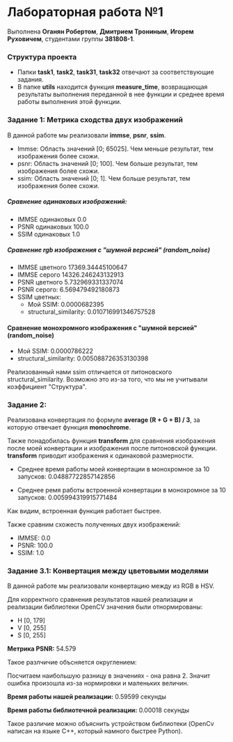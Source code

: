 # Лабораторная работа №1

Выполнена **Оганян Робертом**, **Дмитрием Трониным**, **Игорем Руховичем**, студентами группы **381808-1**.

### Структура проекта
* Папки **task1**, **task2**, **task31**, **task32** отвечают за соответствующие задания.
* В папке **utils** находится функция **measure_time**, возвращающая результаты выполнения переданной в нее функции и среднее время работы выполнения этой функции.

### Задание 1: Метрика сходства двух изображений

В данной работе мы реализовали **immse**, **psnr**, **ssim**.

* Immse: Область значений [0; 65025]. Чем меньше результат, тем  изображения более схожи.
* psnr: Область значений [0; 100]. Чем больше результат, тем изображения более схожи.
* ssim: Область значений [0; 1]. Чем больше результат, тем изображения более схожи.

##### Сравнение одинаковых изображений:

* IMMSE одинаковых  0.0
* PSNR одинаковых 100.0
* SSIM одинаковых 1.0

##### Сравнение rgb изображения с "шумной версией" (random_noise)

* IMMSE цветного 17369.34445100647
* IMMSE серого 14326.246243132913
* PSNR цветного 5.732969331337074
* PSNR серого: 6.569479492180873
* SSIM цветных: 
	+ Мой SSIM: 0.0000682395
	+ structural_similarity: 0.010716991346757528

#### Сравнение монохромного  изображения с "шумной версией" (random_noise)

* Мой SSIM: 0.0000786222
* structural_similarity: 0.005088726353130398

Реализованный нами ssim отличается от питоновского structural_similarity. Возможно это из-за того, что мы не учитывали коэффициент "Структура".

### Задание 2:

Реализована конвертация по формуле **average (R + G + B) / 3**, за которую отвечает функция **monochrome**. 

Также понадобилась функция **transform** для сравнения изображения после моей конвертации и изображения после питоновской функции. **transform** приводит изображения к одинаковой размерности.


* Среднее время работы моей конвертации в монохромное за 10 запусков: 0.04887722857142856

* Среднее ремя работы встроенной конвертации в монохромное за 10 запусков:  0.005994319915771484

Как видим, встроенная функция работает быстрее.

Также сравним схожесть полученных двух изображений:

* IMMSE: 0.0
* PSNR: 100.0
* SSIM: 1.0

### Задание 3.1: Конвертация между цветовыми моделями

В данной работе мы реализовали конвертацию между из RGB в HSV.

Для корректного сравнения результатов нашей реализации и реализации библиотеки OpenCV значения были отнормированы:
+ H [0, 179]
+ V [0, 255]
+ S [0, 255]

**Метрика PSNR:** 54.579

Такое разлчичие объсняется округлением:

Посчитаем наибольшую разницу в значениях - она равна 2. Значит ошибка произошла из-за нормировки и маленьких величин.

**Время работы нашей реализации:** 0.59599 секунды

**Время работы библиотечной реализации:** 0.00018 секунды

Такое различие можно объяснить устройством библиотеки (OpenCv написан на языке C++, который намного быстрее Python).


